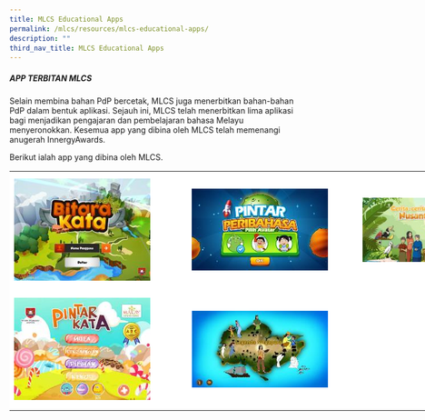 ```yaml
---
title: MLCS Educational Apps
permalink: /mlcs/resources/mlcs-educational-apps/
description: ""
third_nav_title: MLCS Educational Apps
---
```

##### **APP TERBITAN MLCS**

Selain membina bahan PdP bercetak, MLCS juga menerbitkan bahan-bahan PdP dalam bentuk aplikasi. Sejauh ini, MLCS telah menerbitkan lima aplikasi bagi menjadikan pengajaran dan pembelajaran bahasa Melayu menyeronokkan. Kesemua app yang dibina oleh MLCS telah memenangi anugerah InnergyAwards.

Berikut ialah app yang dibina oleh MLCS.

<table style="box-sizing: border-box; color: rgb(0, 0, 0); font-family: Hind, Arial, Helvetica, sans-serif; font-size: 16px; font-style: normal; font-variant-ligatures: normal; font-variant-caps: normal; font-weight: 400; letter-spacing: normal; orphans: 2; text-align: start; text-transform: none; white-space: normal; widows: 2; word-spacing: 0px; -webkit-text-stroke-width: 0px; background-color: rgb(255, 255, 255); text-decoration-thickness: initial; text-decoration-style: initial; text-decoration-color: initial; width: 838px;"><tbody style="box-sizing: border-box;"><tr style="box-sizing: border-box; height: 210px;"><td style="box-sizing: border-box; width: 312.734px;"><a href="/mlcs/resources/mlcs-educational-apps/bitara-kata" style="box-sizing: border-box; background-color: transparent; color: rgb(202, 33, 38);"><img src="/images/bitara-kata-1.jpeg" alt="Bitara Kata" title="Bitara Kata" data-displaymode="Thumbnail" style="box-sizing: border-box; border-style: none; margin: 10px 0px; max-width: 100%;"></a></td><td style="box-sizing: border-box; width: 300.82px;"><a href="/mlcs/resources/mlcs-educational-apps/pintar-peribahasa" style="box-sizing: border-box; background-color: transparent; color: rgb(202, 33, 38);"><img src="/images/pintar-peribahasa-1.jpeg" alt="Pintar Peribahasa 1" title="Pintar Peribahasa" data-displaymode="Thumbnail" style="box-sizing: border-box; border-style: none; margin: 10px 0px; max-width: 100%;"></a></td><td style="box-sizing: border-box; width: 216.445px;"><a href="/mlcs/resources/mlcs-educational-apps/cerita-rakyat-nusantara" style="box-sizing: border-box; background-color: transparent; color: rgb(202, 33, 38);"><img src="/images/cerita-rakyat-nusantara-1.jpeg" alt="Cerita Rakyat Nusantara" title="Cerita Rakyat Nusantara" data-displaymode="Thumbnail" style="box-sizing: border-box; border-style: none; margin: 10px 0px; max-width: 100%;"></a></td></tr><tr style="box-sizing: border-box; height: 210px;"><td style="box-sizing: border-box; width: 312.734px;"><a href="/mlcs/resources/mlcs-educational-apps/pintar-kata" style="box-sizing: border-box; background-color: transparent; color: rgb(202, 33, 38);"><img src="/images/pintar-kata-1.jpeg" alt="Pintar Kata" title="Pintar Kata" data-displaymode="Thumbnail" style="box-sizing: border-box; border-style: none; margin: 10px 0px; max-width: 100%;"></a></td><td style="box-sizing: border-box; width: 300.82px;"><a href="/mlcs/resources/mlcs-educational-apps/legenda-singapura" style="box-sizing: border-box; background-color: transparent; color: rgb(202, 33, 38);"><img src="/images/legenda-singapura.jpeg" alt="Legenda Singapura" title="Legenda Singapura" data-displaymode="Thumbnail" style="box-sizing: border-box; border-style: none; margin: 10px 0px; max-width: 100%;"></a></td><td style="box-sizing: border-box; width: 216.445px;">&nbsp;</td></tr></tbody></table>